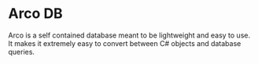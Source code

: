 # Arco DB
Arco is a self contained database meant to be
lightweight and easy to use. It makes it extremely
easy to convert between C# objects and database
queries.
